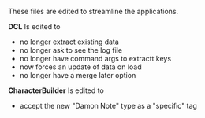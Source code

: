 These files are edited to streamline the applications.

<b>DCL</b> Is edited to
- no longer extract existing data
- no longer ask to see the log file
- no longer have command args to extractt keys
- now forces an update of data on load
- no longer have a merge later option

<b>CharacterBuilder</b> Is edited to
- accept the new "Damon Note" type as a "specific" tag



